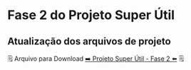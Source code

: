 # Fase 2 do Projeto Super Útil

## Atualização dos arquivos de projeto

🗒️ Arquivo para Download <a href="https://github.com/CTInternet/arquivos/blob/main/Desenvolvimento%20WEB%20I/Projeto%20Super%20%C3%9Atil%20-%20Fase%202/06%20-%20projeto%20super%20util.zip" target="_blank">➡️ Projeto Super Útil - Fase 2 ⬅️</a> 🗒️

